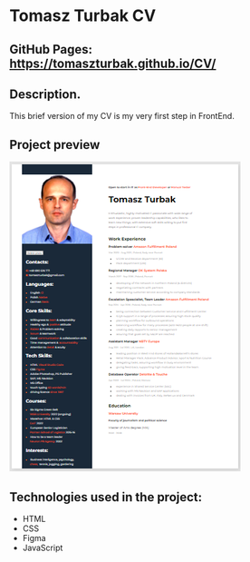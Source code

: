 # Tomasz Turbak CV

## GitHub Pages: https://tomaszturbak.github.io/CV/

## Description.

This brief version of my CV is my very first step in FrontEnd. 

## Project preview

![cv-preview](https://github.com/TomaszTurbak/CV/blob/main/cv-preview.png?raw=true)

## Technologies used in the project:
- HTML
- CSS
- Figma
- JavaScript
